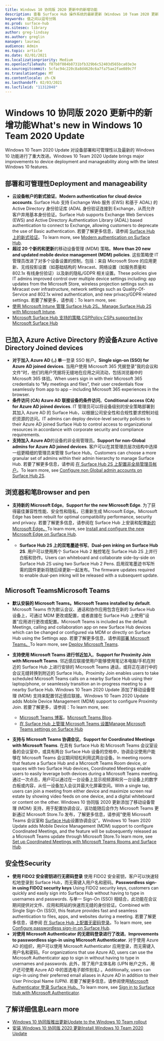 ```yaml
---
title: Windows 10 协同版 2020 更新中的新增功能
description: 查看 Surface Hub 操作系统的最新更新（Windows 10 Team 2020 更新）中的新增功能。
keywords: 值之间以逗号分隔
ms.prod: surface-hub
ms.sitesec: library
author: greg-lindsay
ms.author: greglin
manager: laurawi
audience: Admin
ms.topic: article
ms.date: 02/01/2021
ms.localizationpriority: Medium
ms.openlocfilehash: f87b8f084b8731bfb329b6c52403d565bca03e3e
ms.sourcegitcommit: 5cfac94c220c8a8d4620c6a7fa75ae2fae089c7f
ms.translationtype: MT
ms.contentlocale: zh-CN
ms.lasthandoff: 02/03/2021
ms.locfileid: "11312048"
---
```

# <span data-ttu-id="82b10-104">Windows 10 协同版 2020 更新中的新增功能</span><span class="sxs-lookup"><span data-stu-id="82b10-104">What's new in Windows 10 Team 2020 Update</span></span>

<span data-ttu-id="82b10-105">Windows 10 Team 2020 Update 对设备部署和可管理性以及最新的 Windows 10 功能进行了重大改进。</span><span class="sxs-lookup"><span data-stu-id="82b10-105">Windows 10 Team 2020 Update brings major improvements to device deployment and manageability along with the latest Windows 10 features.</span></span>

##  <span data-ttu-id="82b10-106">部署和可管理性</span><span class="sxs-lookup"><span data-stu-id="82b10-106">Deployment and manageability</span></span>

- <span data-ttu-id="82b10-107">**云设备帐户的新式验证**。</span><span class="sxs-lookup"><span data-stu-id="82b10-107">**Modern authentication for cloud device accounts**.</span></span> <span data-ttu-id="82b10-108">Surface Hub 支持 Exchange Web 服务 (EWS) 和基于 ADAL) 的 Active Directory 身份验证库 (ADAL 身份验证连接到 Exchange，从而允许客户弃用基本身份验证。</span><span class="sxs-lookup"><span data-stu-id="82b10-108">Surface Hub supports Exchange Web Services (EWS) and Active Directory Authentication Library (ADAL) based authentication to connect to Exchange, allowing customers to deprecate the use of Basic authentication.</span></span> <span data-ttu-id="82b10-109">若要了解更多信息，请参阅 [Surface Hub 上的新式验证](https://docs.microsoft.com/surface-hub/surface-hub-modern-auth)。</span><span class="sxs-lookup"><span data-stu-id="82b10-109">To learn more, see [Modern authentication on Surface Hub](https://docs.microsoft.com/surface-hub/surface-hub-modern-auth).</span></span>
- <span data-ttu-id="82b10-110">**超过 20 个新的和更新**的移动设备管理 (MDM) 策略。</span><span class="sxs-lookup"><span data-stu-id="82b10-110">**More than 20 new and updated mobile device management (MDM) policies**.</span></span>      <span data-ttu-id="82b10-111">这些策略使 IT 管理员改进了对多个设备设置的控制，包括：来自 Microsoft Store 的应用更新、无线投影设置（如基础结构的 Miracast、网络设置（如服务质量和 802.1x 有线身份验证）以及新的隐私/GDPR 相关设置。</span><span class="sxs-lookup"><span data-stu-id="82b10-111">These policies give IT admins improved control over multiple device settings including: app updates from the Microsoft Store, wireless projection settings such as Miracast over infrastructure, network settings such as Quality-Of-Service and 802.1x wired authentication, and new privacy/GDPR related settings.</span></span> <span data-ttu-id="82b10-112">若要了解更多，请参阅：</span><span class="sxs-lookup"><span data-stu-id="82b10-112">To learn more, see:</span></span> 
- <span data-ttu-id="82b10-113">[使用 Microsoft Intune 管理 Surface Hub 2S。](surface-hub-2s-manage-intune.md)</span><span class="sxs-lookup"><span data-stu-id="82b10-113">[Manage Surface Hub 2S with Microsoft Intune](surface-hub-2s-manage-intune.md).</span></span>
- [<span data-ttu-id="82b10-114">Microsoft Surface Hub 支持的策略 CSP</span><span class="sxs-lookup"><span data-stu-id="82b10-114">Policy CSPs supported by Microsoft Surface Hub</span></span>](https://docs.microsoft.com//windows/client-management/mdm/policy-csps-supported-by-surface-hub)

##  <span data-ttu-id="82b10-115">已加入 Azure Active Directory 的设备</span><span class="sxs-lookup"><span data-stu-id="82b10-115">Azure Active Directory Joined devices</span></span>

- <span data-ttu-id="82b10-116">**对于加入 Azure AD (，) 单**一登录 SSO 帐户。</span><span class="sxs-lookup"><span data-stu-id="82b10-116">**Single sign-on (SSO) for Azure AD joined devices**.</span></span> <span data-ttu-id="82b10-117">当用户使用 Microsoft 365 凭据登录"我的会议和文件"时，他们的用户凭据将无缝地在应用之间流动，包括浏览器中的 Microsoft 365 体验。</span><span class="sxs-lookup"><span data-stu-id="82b10-117">When users sign in with their Microsoft 365 credentials to “My meetings and files”, their user credentials flow seamlessly from app to app – including Microsoft 365 experiences in the browser.</span></span>
- <span data-ttu-id="82b10-118">**条件访问 (CA) Azure AD 联接设备的条件访问**。</span><span class="sxs-lookup"><span data-stu-id="82b10-118">**Conditional access (CA) for Azure AD joined devices**.</span></span>       <span data-ttu-id="82b10-119">IT 管理员可以将设备级别的安全策略部署到其加入 Azure AD 的 Surface Hub，以根据公司安全性和合规性要求控制对组织资源的访问。</span><span class="sxs-lookup"><span data-stu-id="82b10-119">IT admins can deploy device-level security policies to their Azure AD joined Surface Hub to control access to organizational resources in accordance with corporate security and compliance requirements.</span></span>
- <span data-ttu-id="82b10-120">**支持加入 Azure AD**的设备的非全局管理员。</span><span class="sxs-lookup"><span data-stu-id="82b10-120">**Support for non-Global admins for Azure AD joined devices**.</span></span> <span data-ttu-id="82b10-121">客户可以在其管理员层次结构中选择一组更精细的管理员来管理 Surface Hub。</span><span class="sxs-lookup"><span data-stu-id="82b10-121">Customers can choose a more granular set of admins within their admin hierarchy to manage Surface Hub.</span></span> <span data-ttu-id="82b10-122">若要了解更多信息，请参阅 [在 Surface Hub 2S 上配置非全局管理员帐户](surface-hub-2s-nonglobal-admin.md)。</span><span class="sxs-lookup"><span data-stu-id="82b10-122">To learn more, see [Configure non Global admin accounts on Surface Hub 2S](surface-hub-2s-nonglobal-admin.md).</span></span>


## <span data-ttu-id="82b10-123">浏览器和笔</span><span class="sxs-lookup"><span data-stu-id="82b10-123">Browser and pen</span></span>

- <span data-ttu-id="82b10-124">**支持新的 Microsoft Edge**。</span><span class="sxs-lookup"><span data-stu-id="82b10-124">**Support for the new Microsoft Edge**.</span></span> <span data-ttu-id="82b10-125">为了获得最佳兼容性性能、安全性和隐私，已重新生成 Microsoft Edge。</span><span class="sxs-lookup"><span data-stu-id="82b10-125">Microsoft Edge has been rebuilt for optimal compatibility performance, security and privacy.</span></span> <span data-ttu-id="82b10-126">若要了解更多信息，请参阅在 Surface Hub 上安装和配置[新的 Microsoft Edge。](https://docs.microsoft.com/surface-hub/surface-hub-install-chromium-edge)</span><span class="sxs-lookup"><span data-stu-id="82b10-126">To learn more, see [Install and configure the new Microsoft Edge on Surface Hub](https://docs.microsoft.com/surface-hub/surface-hub-install-chromium-edge).</span></span>
- - <span data-ttu-id="82b10-127">**Surface Hub 2S 上的双笔墨迹书写**。</span><span class="sxs-lookup"><span data-stu-id="82b10-127">**Dual-pen inking on Surface Hub 2S**.</span></span>   <span data-ttu-id="82b10-128">用户可以使用两个 Surface Hub 2 触控笔在 Surface Hub 2S 上并行白板和协作。</span><span class="sxs-lookup"><span data-stu-id="82b10-128">Users can whiteboard and collaborate side-by-side on Surface Hub 2S using two Surface Hub 2 Pens.</span></span> <span data-ttu-id="82b10-129">启用双笔墨迹书写所需的固件更新将随后续更新一起发布。</span><span class="sxs-lookup"><span data-stu-id="82b10-129">The firmware updates required to enable dual-pen inking will be released with a subsequent update.</span></span>

## <span data-ttu-id="82b10-130">Microsoft Teams</span><span class="sxs-lookup"><span data-stu-id="82b10-130">Microsoft Teams</span></span>  

- <span data-ttu-id="82b10-131">**默认安装的 Microsoft Teams。**</span><span class="sxs-lookup"><span data-stu-id="82b10-131">**Microsoft Teams installed by default**.</span></span>        <span data-ttu-id="82b10-132">Microsoft Teams 作为默认会议、通话和协作应用包含在新的 Surface Hub 设备上，可通过 MDM 更改或配置，或者直接在 Surface Hub 上使用"设置"应用进行更改或配置。</span><span class="sxs-lookup"><span data-stu-id="82b10-132">Microsoft Teams is included as the default Meetings, calling and collaboration app on new Surface Hub devices which can be changed or configured via MDM or directly on Surface Hub using the Settings app.</span></span> <span data-ttu-id="82b10-133">若要了解更多信息，请参阅[部署 Microsoft Teams。](https://docs.microsoft.com/MicrosoftTeams/teams-surface-hub)</span><span class="sxs-lookup"><span data-stu-id="82b10-133">To learn more, see [Deploy Microsoft Teams](https://docs.microsoft.com/MicrosoftTeams/teams-surface-hub).</span></span>
- <span data-ttu-id="82b10-134">**支持使用 Microsoft Teams 进行邻近加入**。</span><span class="sxs-lookup"><span data-stu-id="82b10-134">**Support for Proximity Join with Microsoft Teams**.</span></span>  <span data-ttu-id="82b10-135">邻近感应联接使用户能够使用笔记本电脑/手机在附近的 Surface Hub 上进行安排的 Microsoft Teams 通话，或将正在进行中的会议无缝转换到附近的 Surface Hub。</span><span class="sxs-lookup"><span data-stu-id="82b10-135">Proximity Join enables users to take scheduled Microsoft Teams calls on a nearby Surface Hub using their laptop/phone, or seamlessly transition an in-progress meeting to a nearby Surface Hub.</span></span> <span data-ttu-id="82b10-136">Windows 10 Team 2020 Update 添加了移动设备管理 (MDM) 支持来配置邻近感应联接。</span><span class="sxs-lookup"><span data-stu-id="82b10-136">Windows 10 Team 2020 Update adds Mobile Device Management (MDM) support to configure Proximity Join.</span></span> <span data-ttu-id="82b10-137">若要了解更多，请参阅：</span><span class="sxs-lookup"><span data-stu-id="82b10-137">To learn more, see:</span></span> 

  - <span data-ttu-id="82b10-138">[Microsoft Teams 博客](https://techcommunity.microsoft.com/t5/microsoft-teams-blog/microsoft-teams-devices-for-shared-spaces-july-and-august-update/ba-p/1604833)。</span><span class="sxs-lookup"><span data-stu-id="82b10-138">[Microsoft Teams Blog](https://techcommunity.microsoft.com/t5/microsoft-teams-blog/microsoft-teams-devices-for-shared-spaces-july-and-august-update/ba-p/1604833).</span></span> 
  - [<span data-ttu-id="82b10-139">在 Surface Hub 上管理 Microsoft Teams 设置</span><span class="sxs-lookup"><span data-stu-id="82b10-139">Manage Microsoft Teams settings on Surface Hub</span></span>](https://docs.microsoft.com/microsoftteams/rooms/surface-hub-manage-config)

- <span data-ttu-id="82b10-140">**支持与 Microsoft Teams 协调会议**。</span><span class="sxs-lookup"><span data-stu-id="82b10-140">**Support for Coordinated Meetings with Microsoft Teams**.</span></span> <span data-ttu-id="82b10-141">在具有 Surface Hub 和 Microsoft Teams 会议室设备的会议室中，或具有两台 Surface Hub 设备的空格中，协调会议使用户能够在 Microsoft Teams 会议期间轻松利用这两台设备。</span><span class="sxs-lookup"><span data-stu-id="82b10-141">In meeting rooms that feature a Surface Hub and a Microsoft Teams Room device, or spaces with two Surface Hub devices, Coordinated Meetings enable users to easily leverage both devices during a Microsoft Teams meeting.</span></span> <span data-ttu-id="82b10-142">通过一次点击，用户可以通过在一台设备上显示视频源和另一台设备上的数字白板或内容，从任一设备加入会议并最大化屏幕空间。</span><span class="sxs-lookup"><span data-stu-id="82b10-142">With a single tap, users can join a meeting from either device and maximize screen real estate by showing video feeds on one device, and a digital whiteboard or content on the other.</span></span> <span data-ttu-id="82b10-143">Windows 10 协同版 2020 更新添加了移动设备管理 (MDM) 支持，用于配置协调会议，该功能随后会作为 Microsoft Teams 更新通过 Microsoft Store.To 发布，了解更多信息，请参阅"使用 Microsoft Teams 会议室和 [Surface Hub](https://docs.microsoft.com/microsoftteams/rooms/coordinated-meetings)设置协调会议"。</span><span class="sxs-lookup"><span data-stu-id="82b10-143">Windows 10 Team 2020 Update adds Mobile Device Management (MDM) support to configure Coordinated Meetings, and the feature will be subsequently released as a Microsoft Teams update through Microsoft Store.To learn more, see [Set up Coordinated Meetings with Microsoft Teams Rooms and Surface Hub](https://docs.microsoft.com/microsoftteams/rooms/coordinated-meetings).</span></span>

## <span data-ttu-id="82b10-144">安全性</span><span class="sxs-lookup"><span data-stu-id="82b10-144">Security</span></span>

- <span data-ttu-id="82b10-145">**使用 FIDO2 安全密钥进行无密码登录**     使用 FIDO2 安全密钥，客户可以快速轻松地登录到 Surface Hub，而无需键入用户名和密码。</span><span class="sxs-lookup"><span data-stu-id="82b10-145">**Passwordless sign-in using FIDO2 security keys**     Using FIDO2 security keys, customers can quickly and easily sign into Surface Hub without having to type in usernames and passwords.</span></span> <span data-ttu-id="82b10-146">与单一 Sign-On (SSO) 相结合，此功能在会议期间提供对文件、应用和网站的快速而无缝的身份验证。</span><span class="sxs-lookup"><span data-stu-id="82b10-146">Combined with Single Sign-On (SSO), this feature provides fast and seamless authentication to files, apps, and websites during a meeting.</span></span> <span data-ttu-id="82b10-147">若要了解更多信息，请参阅 [在 Surface Hub 上配置无密码登录](https://docs.microsoft.com/surface-hub/surface-hub-2s-phone-authenticate)。</span><span class="sxs-lookup"><span data-stu-id="82b10-147">To learn more, see [Configure passwordless sign-in on Surface Hub](https://docs.microsoft.com/surface-hub/surface-hub-2s-phone-authenticate).</span></span>
- <span data-ttu-id="82b10-148">**对使用 Microsoft Authenticator 的无密码登录进行了改进**。</span><span class="sxs-lookup"><span data-stu-id="82b10-148">**Improvements to passwordless sign-in using Microsoft Authenticator**.</span></span>  <span data-ttu-id="82b10-149">对于使用 Azure AD 的组织，用户可以使用 Microsoft Authenticator 应用登录，而无需键入用户名和密码。</span><span class="sxs-lookup"><span data-stu-id="82b10-149">For organizations that use Azure AD, users can use the Microsoft Authenticator app to sign in without having to type in usernames and passwords.</span></span> <span data-ttu-id="82b10-150">此外，除了用户主体名称 (UPN 帐户之外，用户还可使用 Azure AD 中的首选电子邮件别名) 。</span><span class="sxs-lookup"><span data-stu-id="82b10-150">Additionally, users can sign-in using their preferred email aliases in Azure AD in addition to their User Principal Name (UPN).</span></span> <span data-ttu-id="82b10-151">若要了解更多信息，请参阅使用[Microsoft Authenticator 登录 Surface Hub。](https://docs.microsoft.com/surface-hub/surface-hub-authenticator-app)</span><span class="sxs-lookup"><span data-stu-id="82b10-151">To learn more, see [Sign in to Surface Hub with Microsoft Authenticator](https://docs.microsoft.com/surface-hub/surface-hub-authenticator-app).</span></span>


## <span data-ttu-id="82b10-152">了解详细信息</span><span class="sxs-lookup"><span data-stu-id="82b10-152">Learn more</span></span>

- [<span data-ttu-id="82b10-153">Windows 10 协同版推出更新</span><span class="sxs-lookup"><span data-stu-id="82b10-153">Update to the Windows 10 Team rollout</span></span>](https://techcommunity.microsoft.com/t5/surface-it-pro-blog/update-to-the-windows-10-team-rollout/ba-p/1669655)
- [<span data-ttu-id="82b10-154">安装 Windows 10 协同版 2020 更新</span><span class="sxs-lookup"><span data-stu-id="82b10-154">Install Windows 10 Team 2020 Update</span></span>](surface-hub-2020-update.md)  
 